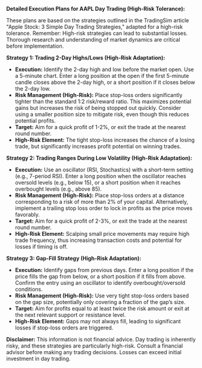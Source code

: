 **Detailed Execution Plans for AAPL Day Trading (High-Risk Tolerance):**

These plans are based on the strategies outlined in the TradingSim article "Apple Stock: 3 Simple Day Trading Strategies," adapted for a high-risk tolerance.  Remember:  High-risk strategies can lead to substantial losses.  Thorough research and understanding of market dynamics are critical before implementation.

**Strategy 1: Trading 2-Day Highs/Lows (High-Risk Adaptation):**

* **Execution:** Identify the 2-day high and low before the market open. Use a 5-minute chart. Enter a long position at the open if the first 5-minute candle closes above the 2-day high, or a short position if it closes below the 2-day low.
* **Risk Management (High-Risk):**  Place stop-loss orders significantly tighter than the standard 1:2 risk/reward ratio. This maximizes potential gains but increases the risk of being stopped out quickly.  Consider using a smaller position size to mitigate risk, even though this reduces potential profits.
* **Target:** Aim for a quick profit of 1-2%, or exit the trade at the nearest round number.
* **High-Risk Element:** The tight stop-loss increases the chance of a losing trade, but significantly increases profit potential on winning trades.


**Strategy 2: Trading Ranges During Low Volatility (High-Risk Adaptation):**

* **Execution:** Use an oscillator (RSI, Stochastics) with a short-term setting (e.g., 7-period RSI). Enter a long position when the oscillator reaches oversold levels (e.g., below 15), or a short position when it reaches overbought levels (e.g., above 85).
* **Risk Management (High-Risk):** Place stop-loss orders at a distance corresponding to a risk of more than 2% of your capital. Alternatively, implement a trailing stop loss order to lock in profits as the price moves favorably.
* **Target:** Aim for a quick profit of 2-3%, or exit the trade at the nearest round number.
* **High-Risk Element:**  Scalping small price movements may require high trade frequency, thus increasing transaction costs and potential for losses if timing is off.  


**Strategy 3: Gap-Fill Strategy (High-Risk Adaptation):**

* **Execution:** Identify gaps from previous days. Enter a long position if the price fills the gap from below, or a short position if it fills from above.  Confirm the entry using an oscillator to identify overbought/oversold conditions.
* **Risk Management (High-Risk):**  Use very tight stop-loss orders based on the gap size, potentially only covering a fraction of the gap’s size.
* **Target:** Aim for profits equal to at least twice the risk amount or exit at the next relevant support or resistance level.
* **High-Risk Element:** Gaps may not always fill, leading to significant losses if stop-loss orders are triggered.


**Disclaimer:** This information is not financial advice.  Day trading is inherently risky, and these strategies are particularly high-risk.  Consult a financial advisor before making any trading decisions.  Losses can exceed initial investment in day trading.